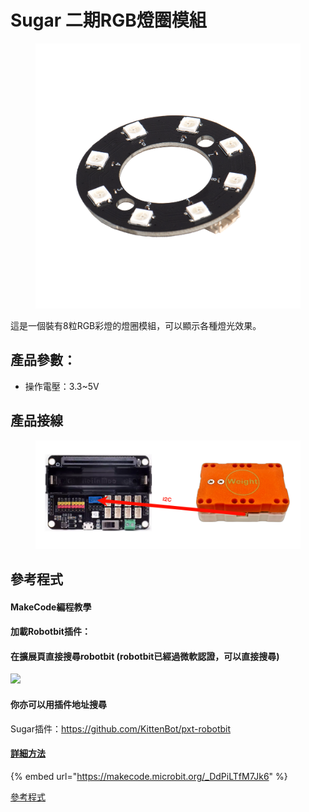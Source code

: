 # Sugar 二期RGB燈圈模組

<figure><img src="../../.gitbook/assets/rgb.png" alt=""><figcaption></figcaption></figure>

這是一個裝有8粒RGB彩燈的燈圈模組，可以顯示各種燈光效果。

## 產品參數：

* 操作電壓：3.3\~5V

## 產品接線

<figure><img src="../../.gitbook/assets/image (64).png" alt=""><figcaption></figcaption></figure>

## 參考程式

#### MakeCode編程教學

#### 加載Robotbit插件：

#### 在擴展頁直接搜尋robotbit (robotbit已經過微軟認證，可以直接搜尋)

![](https://kittenbothk.readthedocs.io/en/latest/\_images/sugar\_search.gif)

#### 你亦可以用插件地址搜尋

Sugar插件：https://github.com/KittenBot/pxt-robotbit

#### [詳細方法](../../programmingplatforms/makecode/kittenbotandmakecode.md)

{% embed url="https://makecode.microbit.org/_DdPiLTfM7Jk6" %}

[參考程式](https://makecode.microbit.org/\_DdPiLTfM7Jk6)

